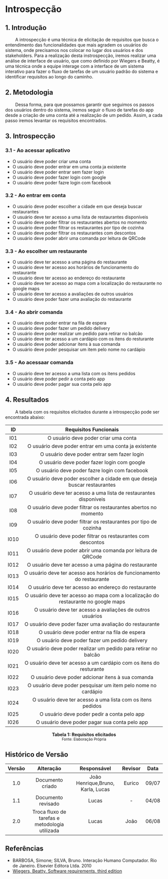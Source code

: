 # Introspecção

## 1. Introdução

&emsp;&emsp; A introspecção é uma técnica de elicitação de requisitos que busca o entendimento das funcionalidades que mais agradem os usuários do sistema, onde precisamos nos colocar no lugar dos usuários e dos stakeholders. Para a realização desta instrospecção, iremos realizar uma análise de interface de usuário, que como definido por Wiegers e Beatty, é uma técnica onde a equipe interage com a interface de um sistema interativo para fazer o fluxo de tarefas de um usuário padrão do sistema e identificar requisitos ao longo do caminho.

## 2. Metodologia

&emsp;&emsp; Dessa forma, para que possamos garantir que seguimos os passos dos usuários dentro do sistema, iremos seguir o fluxo de tarefas do app desde a criação de uma conta até a realização de um pedido. Assim, a cada passo iremos levantar os requisitos encontrados.

## 3. Introspecção

### 3.1 - Ao acessar aplicativo
- O usuário deve poder criar uma conta
- O usuário deve poder entrar em uma conta ja existente
- O usuário deve poder entrar sem fazer login
- O usuário deve poder fazer login com google
- O usuário deve poder fazre login com facebook

### 3.2 - Ao entrar em conta
- O usuário deve poder escolher a cidade em que deseja buscar restaurantes
- O usuário deve ter acesso a uma lista de restaurantes disponíveis
- O usuário deve poder filtrar os restaurantes abertos no momento
- O usuário deve poder filtrar os restaurantes por tipo de cozinha
- O usuário deve poder filtrar os restaurantes com descontos 
- O usuário deve poder abrir uma comanda por leitura de QRCode

### 3.3 - Ao escolher um restaurante
- O usuário deve ter acesso a uma página do restaurante
- O usuário deve ter acesso aos horários de funcionamento do restaurante 
- O usuário deve ter acesso ao endereço do restaurante
- O usuário deve ter acesso ao mapa com a localização do restaurante no google maps
- O usuário deve ter acesso a avaliações de outros usuários
- O usuário deve poder fazer uma avaliação do restaurante

### 3.4 - Ao abrir comanda
- O usuário deve poder entrar na fila de espera
- O usuário deve poder fazer um pedido delivery
- O usuário deve poder realizar um pedido para retirar no balcão
- O usuário deve ter acesso a um cardápio com os itens do resturante
- O usuário deve poder adcionar itens à sua comanda
- O usuário deve poder pesquisar um item pelo nome no cardápio 

### 3.5 - Ao acessaar comanda
- O usuário deve ter acesso a uma lista com os itens pedidos
- O usuário deve poder pedir a conta pelo app
- O usuário deve poder pagar sua conta pelo app

## 4. Resultados
&emsp;&emsp; A tabela com os requisitos elicitados durante a introspecção pode ser encontrada abaixo:

| ID     |                                Requisitos Funcionais                                |
|:----:| :---------------------------------------------------------------------------------: |
|  I01  |                        O usuário deve poder criar uma conta                        |
|  I02  |                       O usuário deve poder entrar em uma conta ja existente                        |
|  I03  |                      O usuário deve poder entrar sem fazer login                       |
|  I04  |                       O usuário deve poder fazer login com google                        |
|  I05  |                      O usuário deve poder fazre login com facebook                       |
|  I06  |                       O usuário deve poder escolher a cidade em que deseja buscar restaurantes                        |
|  I07  |                      O usuário deve ter acesso a uma lista de restaurantes disponíveis                        |
|  I08  |                     O usuário deve poder filtrar os restaurantes abertos no momento                     |
|  I09  |                     O usuário deve poder filtrar os restaurantes por tipo de cozinha                      |
|  I010  |                    O usuário deve poder filtrar os restaurantes com descontos                      |
|  I011  |                O usuário deve poder abrir uma comanda por leitura de QRCode                   |
|  I012  |                    O usuário deve ter acesso a uma página do restaurante                     |
|  I013  |                    O usuário deve ter acesso aos horários de funcionamento do restaurante                    |
|  I014  |                    O usuário deve ter acesso ao endereço do restaurante                     |
|  I015  |                 O usuário deve ter acesso ao mapa com a localização do restaurante no google maps                    |
|  I016  |                    O usuário deve ter acesso a avaliações de outros usuários                      |
|  I017  |                    O usuário deve poder fazer uma avaliação do restaurante                   |
|  I018  |                 O usuário deve poder entrar na fila de espera                 |
|  I019  |                O usuário deve poder fazer um pedido delivery                    |
|  I020  |                   O usuário deve poder realizar um pedido para retirar no balcão                |
|  I021  |                       O usuário deve ter acesso a um cardápio com os itens do resturante                     |
|  I022  |                    O usuário deve poder adcionar itens à sua comanda                   |
|  I023  |                   O usuário deve poder pesquisar um item pelo nome no cardápio                     |
|  I024  |                    O usuário deve ter acesso a uma lista com os itens pedidos                      |
|  I025  |                  O usuário deve poder pedir a conta pelo app                    |
|  I026  |                O usuário deve poder pagar sua conta pelo app                      |

<figcaption align='center'>
    <b>Tabela 1: Requisitos elicitados</b>
    <br><small>Fonte: Elaboração Própria</small>
</figcaption>

## Histórico de Versão

| Versão |                Alteração               | Responsável |         Revisor        |  Data |
|:------:|:--------------------------------------:|:-----------:|:----------------------:|:-----:|
|   1.0  |            Documento criado             |    João Henrique,Bruno, Karla, Lucas  | Eurico | 09/07 |
|   1.1  |              Documento revisado              |     Lucas  | - | 04/08 |
|   2.0  | Troca fluxo de tarefas e metodologia utilizada             |     Lucas  | João | 06/08 |

## Referências
- BARBOSA, Simone; SILVA, Bruno. Interação Humano Computador. Rio de Janeiro. Elsevier Editora Ltda. 2010
- [Wiegers, Beatty. Software requirements, third edition](https://aprender3.unb.br/pluginfile.php/2124454/mod_resource/content/1/Elicitacao%20de%20Req.pdf)